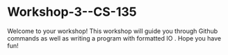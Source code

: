 # Workshop-3--CS-135
Welcome to your workshop! This workshop will guide you through Github commands as well as writing a program with formatted IO . Hope you have fun!

